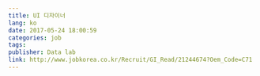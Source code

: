 ```yaml
---
title: UI 디자이너
lang: ko
date: 2017-05-24 18:00:59
categories: job
tags:
publisher: Data lab
link: http://www.jobkorea.co.kr/Recruit/GI_Read/21244674?Oem_Code=C71
---
```

